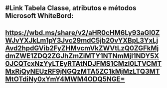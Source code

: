 #Link Tabela Classe, atributos e métodos Microsoft WhiteBord:
--
https://wbd.ms/share/v2/aHR0cHM6Ly93aGl0ZWJvYXJkLm1pY3Jvc29mdC5jb20vYXBpL3YxLjAvd2hpdGVib2FyZHMvcmVkZWVtLzQ0ZGFkMjdmZWE1ZDQ2ZGJhZmZiMTY1NTNmMjI1NDY5X0JCQTcxNzYyLTEyRTAtNDJFMS1CMzI0LTVCMTMxRjQyNEUzRF9jNGQzMTA5ZC1kMjMzLTQ3MTMtOTdiNy0xYmY4MWM4ODQ5NGE=
--
